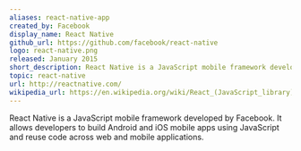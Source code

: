 ```yaml
---
aliases: react-native-app
created_by: Facebook
display_name: React Native
github_url: https://github.com/facebook/react-native
logo: react-native.png
released: January 2015
short_description: React Native is a JavaScript mobile framework developed by Facebook.
topic: react-native
url: http://reactnative.com/
wikipedia_url: https://en.wikipedia.org/wiki/React_(JavaScript_library)#React_Native
---
```

React Native is a JavaScript mobile framework developed by Facebook. It allows developers to build Android and iOS mobile apps using JavaScript and reuse code across web and mobile applications.
